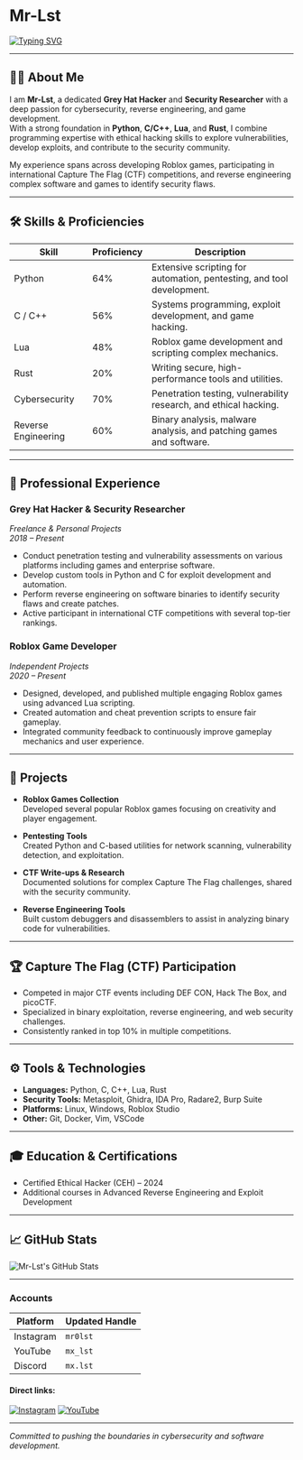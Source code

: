 # Mr-Lst

[![Typing SVG](https://readme-typing-svg.herokuapp.com?font=Fira+Code&weight=600&size=28&duration=4000&pause=1000&color=00FF00&background=00000000&center=true&vCenter=true&width=435&lines=Grey+Hat+Hacker+%26+Security+Researcher;Reverse+Engineer+%7C+CTF+Player;Roblox+Game+Developer+%26+Lua+Scripter)](https://github.com/Mr-Lst)

---

## 👨‍💻 About Me

I am **Mr-Lst**, a dedicated **Grey Hat Hacker** and **Security Researcher** with a deep passion for cybersecurity, reverse engineering, and game development.  
With a strong foundation in **Python**, **C/C++**, **Lua**, and **Rust**, I combine programming expertise with ethical hacking skills to explore vulnerabilities, develop exploits, and contribute to the security community.

My experience spans across developing Roblox games, participating in international Capture The Flag (CTF) competitions, and reverse engineering complex software and games to identify security flaws.

---

## 🛠️ Skills & Proficiencies

| Skill                  | Proficiency                             | Description                                      |
|------------------------|---------------------------------------|-------------------------------------------------|
| Python                 | 64%    | Extensive scripting for automation, pentesting, and tool development. |
| C / C++                | 56%     | Systems programming, exploit development, and game hacking.            |
| Lua                    | 48%      | Roblox game development and scripting complex mechanics.               |
| Rust                   | 20%         | Writing secure, high-performance tools and utilities.                  |
| Cybersecurity          | 70% | Penetration testing, vulnerability research, and ethical hacking.      |
| Reverse Engineering    | 60%  | Binary analysis, malware analysis, and patching games and software.    |

---

## 💼 Professional Experience

### Grey Hat Hacker & Security Researcher  
*Freelance & Personal Projects*  
*2018 – Present*  
- Conduct penetration testing and vulnerability assessments on various platforms including games and enterprise software.  
- Develop custom tools in Python and C for exploit development and automation.  
- Perform reverse engineering on software binaries to identify security flaws and create patches.  
- Active participant in international CTF competitions with several top-tier rankings.  

### Roblox Game Developer  
*Independent Projects*  
*2020 – Present*  
- Designed, developed, and published multiple engaging Roblox games using advanced Lua scripting.  
- Created automation and cheat prevention scripts to ensure fair gameplay.  
- Integrated community feedback to continuously improve gameplay mechanics and user experience.

---

## 🚀 Projects

- **Roblox Games Collection**  
  Developed several popular Roblox games focusing on creativity and player engagement.  

- **Pentesting Tools**  
  Created Python and C-based utilities for network scanning, vulnerability detection, and exploitation.  

- **CTF Write-ups & Research**  
  Documented solutions for complex Capture The Flag challenges, shared with the security community.  

- **Reverse Engineering Tools**  
  Built custom debuggers and disassemblers to assist in analyzing binary code for vulnerabilities.

---

## 🏆 Capture The Flag (CTF) Participation

- Competed in major CTF events including DEF CON, Hack The Box, and picoCTF.  
- Specialized in binary exploitation, reverse engineering, and web security challenges.  
- Consistently ranked in top 10% in multiple competitions.

---

## ⚙️ Tools & Technologies

- **Languages:** Python, C, C++, Lua, Rust  
- **Security Tools:** Metasploit, Ghidra, IDA Pro, Radare2, Burp Suite  
- **Platforms:** Linux, Windows, Roblox Studio  
- **Other:** Git, Docker, Vim, VSCode

---

## 🎓 Education & Certifications

- Certified Ethical Hacker (CEH) – 2024  
- Additional courses in Advanced Reverse Engineering and Exploit Development

---

## 📈 GitHub Stats

![Mr-Lst's GitHub Stats](https://github-readme-stats.vercel.app/api?username=Mr-Lst&show_icons=true&count_private=true&theme=radical)

---

###  Accounts

| Platform  | Updated Handle         |
|-----------|------------------------|
| Instagram | `mr0lst`                  |
| YouTube   | `mx_lst`                  |
| Discord   | `mx.lst`                  |

#### Direct links:
[![Instagram](رابط_صورة_إنستغرام)](https://www.instagram.com/...)
[![YouTube](رابط_صورة_يوتيوب)](https://www.youtube.com/...)

---

*Committed to pushing the boundaries in cybersecurity and software development.*
